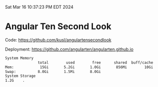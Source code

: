Sat Mar 16 10:37:23 PM EDT 2024

# Angular Ten Second Look

Code: https://github.com/kusl/angulartensecondlook

Deployment: https://github.com/angularten/angularten.github.io

```bash
System Memory
               total        used        free      shared  buff/cache   available
Mem:            15Gi       5.2Gi       1.0Gi       856Mi        10Gi        10Gi
Swap:          8.0Gi       1.5Mi       8.0Gi
System Storage
1.2G	.
